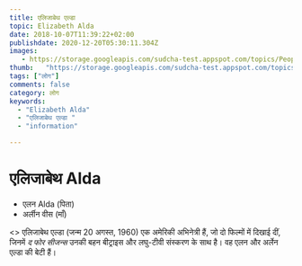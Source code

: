 ```yaml
---
title: एलिजाबेथ एल्डा 
topic: Elizabeth Alda
date: 2018-10-07T11:39:22+02:00
publishdate: 2020-12-20T05:30:11.304Z
images: 
   - https://storage.googleapis.com/sudcha-test.appspot.com/topics/People/elizabeth_alda/1.jpeg
thumb:   "https://storage.googleapis.com/sudcha-test.appspot.com/topics/People/elizabeth_alda/thumb.jpeg"
tags: ["लोग"]
comments: false
category: लोग
keywords: 
  - "Elizabeth Alda"
  - "एलिजाबेथ एल्डा "
  - "information"

---
```

<h1> एलिजाबेथ Alda </h1> <p> </p> <ul> <li> एलन Alda (पिता) </li> <li> अर्लीन वीस (माँ) </li> </ul> <> एलिजाबेथ एल्डा (जन्म 20 अगस्त, 1960) एक अमेरिकी अभिनेत्री हैं, जो दो फिल्मों में दिखाई दीं, जिनमें <i> द फोर सीजन्स </i> उनकी बहन बीट्राइस और लघु-टीवी संस्करण के साथ है। वह एलन और अर्लेन एल्डा की बेटी हैं। </p> 